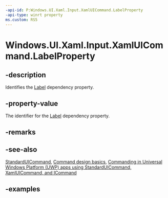 ```yaml
---
-api-id: P:Windows.UI.Xaml.Input.XamlUICommand.LabelProperty
-api-type: winrt property
ms.custom: RS5
---
```


<!-- Property syntax.
public DependencyProperty LabelProperty { get; }
-->

# Windows.UI.Xaml.Input.XamlUICommand.LabelProperty

## -description

Identifies the [Label](xamluicommand_label.md) dependency property.

## -property-value

The identifier for the [Label](xamluicommand_label.md) dependency property.

## -remarks

## -see-also

[StandardUICommand](standarduicommand.md), [Command design basics](https://docs.microsoft.com/windows/uwp/layout/commanding-basics), [Commanding in Universal Windows Platform (UWP) apps using StandardUICommand, XamlUICommand, and ICommand](https://docs.microsoft.com/windows/uwp/design/controls-and-patterns/commanding)

## -examples
